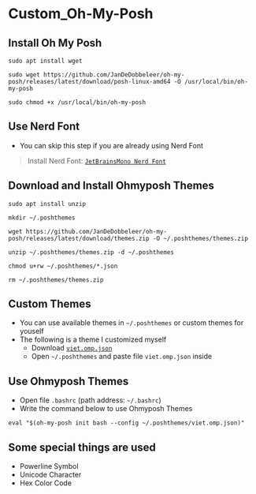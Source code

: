 # Custom_Oh-My-Posh

## Install Oh My Posh
```
sudo apt install wget
```
```
sudo wget https://github.com/JanDeDobbeleer/oh-my-posh/releases/latest/download/posh-linux-amd64 -O /usr/local/bin/oh-my-posh
```
```
sudo chmod +x /usr/local/bin/oh-my-posh
```

## Use Nerd Font
- You can skip this step if you are already using Nerd Font
> Install Nerd Font: [`JetBrainsMono Nerd Font`](https://github.com/ryanoasis/nerd-fonts/releases/download/v3.2.1/JetBrainsMono.zip)


## Download and Install Ohmyposh Themes
```
sudo apt install unzip
```
```
mkdir ~/.poshthemes
```
```
wget https://github.com/JanDeDobbeleer/oh-my-posh/releases/latest/download/themes.zip -O ~/.poshthemes/themes.zip
```
```
unzip ~/.poshthemes/themes.zip -d ~/.poshthemes
```
```
chmod u+rw ~/.poshthemes/*.json
```
```
rm ~/.poshthemes/themes.zip
```

## Custom Themes
- You can use available themes in `~/.poshthemes` or custom themes for youself
- The following is a theme I customized myself
    - Download [`viet.omp.json`](https://github.com/VietPQ685/Custom-Themes/blob/main/Custom_Oh-My-Posh/viet.omp.json)
    - Open `~/.poshthemes` and paste file `viet.omp.json` inside


## Use Ohmyposh Themes
- Open file `.bashrc` (path address: `~/.bashrc`)
- Write the command below to use Ohmyposh Themes
```
eval "$(oh-my-posh init bash --config ~/.poshthemes/viet.omp.json)"
```

## Some special things are used
- Powerline Symbol
- Unicode Character
- Hex Color Code
